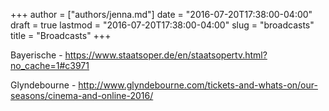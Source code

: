 +++
author = ["authors/jenna.md"]
date = "2016-07-20T17:38:00-04:00"
draft = true
lastmod = "2016-07-20T17:38:00-04:00"
slug = "broadcasts"
title = "Broadcasts"
+++

Bayerische - https://www.staatsoper.de/en/staatsopertv.html?no_cache=1#c3971

Glyndebourne - http://www.glyndebourne.com/tickets-and-whats-on/our-seasons/cinema-and-online-2016/

